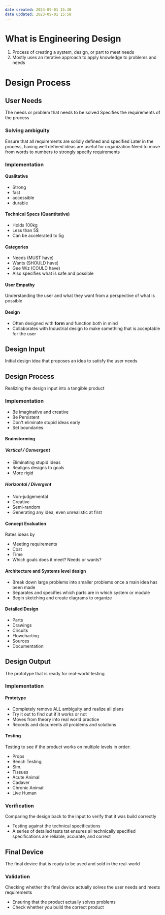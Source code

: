 ```yaml
---
date created: 2023-09-01 15:30
date updated: 2023-09-01 15:58
---
```


# What is Engineering Design

1. Process of creating a system, design, or part to meet needs
2. Mostly uses an iterative approach to apply knowledge to problems and needs

# Design Process

## User Needs

The needs or problem that needs to be solved
Specifies the requirements of the process

### Solving ambiguity

Ensure that all requirements are solidly defined and specified
Later in the process, having well defined ideas are useful for organization
Need to move from words to numbers to strongly specify requirements

### Implementation

#### Qualitative

- Strong
- fast
- accessible
- durable

#### Technical Specs (Quantitative)

- Holds 100kg
- Less than 5$
- Can be accelerated to 5g

#### Categories

- Needs (MUST have)
- Wants (SHOULD have)
- Gee Wiz (COULD have)
- Also specifies what is safe and possible

#### User Empathy

Understanding the user and what they want from a perspective of what is possible

#### Design

- Often designed with **form** and function both in mind
- Collaborates with Industrial design to make something that is acceptable for the user

## Design Input

Initial design idea that proposes an idea to satisfy the user needs

## Design Process

Realizing the design input into a tangible product

### Implementation

- Be imaginative and creative
- Be Persistent
- Don't eliminate stupid ideas early
- Set boundaries

#### Brainstorming

##### Vertical / Convergent

- Eliminating stupid ideas
- Realigns designs to goals
- More rigid

##### Horizontal / Divergent

- Non-judgemental
- Creative
- Semi-random
- Generating any idea, even unrealistic at first

#### Concept Evaluation

Rates ideas by

- Meeting requirements
- Cost
- Time
- Which goals does it meet? Needs or wants?

#### Architecture and Systems level design

- Break down large problems into smaller problems once a main idea has been made
- Separates and specifies which parts are in which system or module
- Begin sketching and create diagrams to organize

#### Detailed Design

- Parts
- Drawings
- Circuits
- Flowcharting
- Sources
- Documentation

## Design Output

The prototype that is ready for real-world testing

### Implementation

#### Prototype

- Completely remove ALL ambiguity and realize all plans
- Try it out to find out if it works or not
- Moves from theory into real world practice
- Records and documents all problems and solutions

#### Testing
Testing to see if the product works on multiple levels in order:
- Props
- Bench Testing
- Sim.
- Tissues
- Acute Animal
- Cadaver
- Chronic Animal
- Live Human

### Verification

Comparing the design back to the input to verify that it was build correctly

- Testing against the technical specifications
- A series of detailed tests tat ensures all technically specified specifications are reliable, accurate, and correct

## Final Device

The final device that is ready to be used and sold in the real-world

### Validation

Checking whether the final device actually solves the user needs and meets requirements

- Ensuring that the product actually solves problems
- Check whether you build the correct product
